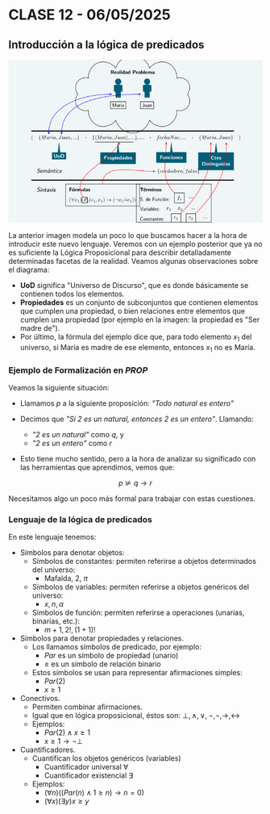 # CLASE 12 - 06/05/2025

## Introducción a la lógica de predicados

![Figura 1](../images/clase12fig1.png)

La anterior imagen modela un poco lo que buscamos hacer a la hora de introducir este nuevo lenguaje. Veremos con un ejemplo posterior que ya no es suficiente la Lógica Proposicional para describir detalladamente determinadas facetas de la realidad. Veamos algunas observaciones sobre el diagrama:

- **UoD** significa "Universo de Discurso", que es donde básicamente se contienen todos los elementos.
- **Propiedades** es un conjunto de subconjuntos que contienen elementos que cumplen una propiedad, o bien relaciones entre elementos que cumplen una propiedad (por ejemplo en la imagen: la propiedad es "Ser madre de").
- Por último, la fórmula del ejemplo dice que, para todo elemento $x_1$ del universo, si María es madre de ese elemento, entonces $x_1$ no es María.

### Ejemplo de Formalización en $PROP$

Veamos la siguiente situación:

- Llamamos $p$ a la siguiente proposición: *"Todo natural es entero"*
- Decimos que *"Si 2 es un natural, entonces 2 es un entero"*. Llamando:
    - *"2 es un natural"* como $q$, y
    - *"2 es un entero"* como $r$

- Esto tiene mucho sentido, pero a la hora de analizar su significado con las herramientas que aprendimos, vemos que:

$$
p\not\models q\to r
$$

Necesitamos algo un poco más formal para trabajar con estas cuestiones.

### Lenguaje de la lógica de predicados

En este lenguaje tenemos:

- Símbolos para denotar objetos:
    - Símbolos de constantes: permiten referirse a objetos determinados del universo:
        - Mafalda, 2, $\pi$
    - Símbolos de variables: permiten referirse a objetos genéricos del universo:
        - $x,n,\alpha$
    - Símbolos de función: permiten referirse a operaciones (unarias, binarias, etc.):
        - $m+1,2!,(1+1)!$
- Símbolos para denotar propiedades y relaciones.
    - Los llamamos símbolos de predicado, por ejemplo:
        - $Par$ es un símbolo de propiedad (unario)
        - $\geq$ es un símbolo de relación binario
    - Estos símbolos se usan para representar afirmaciones simples:
        - $Par(2)$
        - $x\geq 1$
- Conectivos.
    - Permiten combinar afirmaciones.
    - Igual que en lógica proposicional, éstos son: $\bot,\land,\lor,\neg,\neg,\to,\leftrightarrow$
    - Ejemplos:
        - $Par(2)\land x\geq 1$
        - $x\geq 1\to\neg\bot$
- Cuantificadores.
    - Cuantifican los objetos genéricos (variables)
        - Cuantificador universal $\forall$
        - Cuantificador existencial $\exists$
    - Ejemplos:
        - $(\forall n)((Par(n)\land 1\geq n)\to n=0)$
        - $(\forall x)(\exists y)x\geq y$
